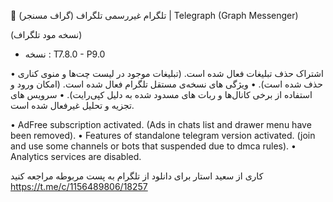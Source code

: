 ​​​​🎱 تلگرام غیررسمی تلگراف (گراف مسنجر) | Telegraph (Graph Messenger)


(نسخه مود تلگراف)

- نسخه : T7.8.0 - P9.0

• اشتراک حذف تبلیغات فعال شده است.
(تبلیغات موجود در لیست چت‌ها و منوی کناری حذف شده است).
• ویژگی‌ های نسخه‌ی مستقل تلگرام فعال شده است.
(امکان ورود و استفاده از برخی کانال‌ها و ربات‌‌ های مسدود شده به دلیل کپی‌رایت).
• سرویس های تجزیه و تحلیل غیرفعال شده‌ است.

• AdFree subscription activated.
(Ads in chats list and drawer menu have been removed).
• Features of standalone telegram version activated.
(join and use some channels or bots that suspended due to dmca rules).
• Analytics services are disabled.

کاری از سعید استار
برای دانلود از تلگرام به پست مربوطه مراجعه کنید
https://t.me/c/1156489806/18257
